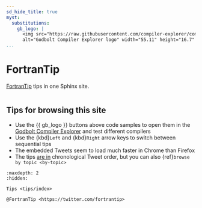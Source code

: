 ```yaml
---
sd_hide_title: true
myst:
  substitutions:
    gb_logo: |
      <img src="https://raw.githubusercontent.com/compiler-explorer/compiler-explorer/main/views/resources/site-logo.svg"
      alt="Godbolt Compiler Explorer logo" width="55.11" height="16.7" class="align-text-bottom" />
...
```


# FortranTip

[FortranTip](https://twitter.com/fortrantip) tips in one Sphinx site.


```{include} _random-tip-btn_snippet.myst
```

## Tips for browsing this site

* Use the {{ gb_logo }} buttons above code samples to open them in the
  [Godbolt Compiler Explorer](https://godbolt.org/)
  and test different compilers
* Use the {kbd}`Left` and {kbd}`Right` arrow keys to switch between sequential tips
* The embedded Tweets seem to load much faster in Chrome than Firefox
* The tips [are in](./tips/index.md) chronological Tweet order, but you can also
  {ref}`browse by topic <by-topic>`


```{toctree}
:maxdepth: 2
:hidden:

Tips <tips/index>

@FortranTip <https://twitter.com/fortrantip>

```
